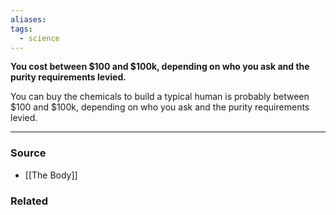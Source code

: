 ```yaml
---
aliases: 
tags:
  - science
---
```

**You cost between $100 and $100k, depending on who you ask and the purity requirements levied.**

You can buy the chemicals to build a typical human is probably between $100 and $100k, depending on who you ask and the purity requirements levied.

---

### Source
- [[The Body]]

### Related